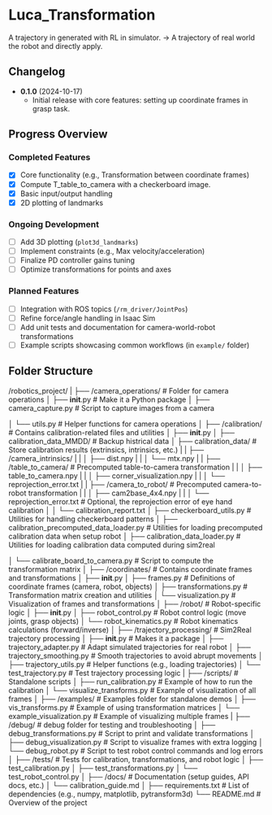 # Luca_Transformation
A trajectory in generated with RL in simulator. -> A trajectory of real world the robot and directly apply.

## Changelog
- **0.1.0** (2024-10-17)
    - Initial release with core features: setting up coordinate frames in grasp task.

## Progress Overview

### Completed Features
- [x] Core functionality (e.g., Transformation between coordinate frames)
- [x] Compute T_table_to_camera with a checkerboard image.
- [x] Basic input/output handling
- [x] 2D plotting of landmarks

### Ongoing Development
- [ ] Add 3D plotting (`plot3d_landmarks`)
- [ ] Implement constraints (e.g., Max velocity/acceleration)
- [ ] Finalize PD controller gains tuning  
- [ ] Optimize transformations for points and axes

### Planned Features
- [ ] Integration with ROS topics (`/rm_driver/JointPos`)
- [ ] Refine force/angle handling in Isaac Sim
- [ ] Add unit tests and documentation for camera-world-robot transformations  
- [ ] Example scripts showcasing common workflows (in `example/` folder)

## Folder Structure
/robotics_project/
|
├── /camera_operations/               # Folder for camera operations
│   ├── __init__.py                   # Make it a Python package
│   ├── camera_capture.py             # Script to capture images from a camera
<!-- │   ├── camera_manager.py             # Manage multiple cameras
│   ├── video_stream.py               # Handle video streams from cameras -->
│   └── utils.py                      # Helper functions for camera operations
│
├── /calibration/              # Contains calibration-related files and utilities
│   ├── __init__.py
│   ├── calibration_data_MMDD/ # Backup histrical data 
│   ├── calibration_data/      # Store calibration results (extrinsics, intrinsics, etc.)
|   |   ├── /camera_intrinsics/
|   |   │   ├── dist.npy
|   |   │   └── mtx.npy
|   |   ├── /table_to_camera/ # Precomputed table-to-camera transformation 
|   |   │   ├── table_to_camera.npy
|   |   │   ├── corner_visualization.npy
|   |   │   └── reprojection_error.txt
|   |   ├── /camera_to_robot/ # Precomputed camera-to-robot transformation
|   |   │   ├── cam2base_4x4.npy
|   |   │   └── reprojection_error.txt # Optional, the reprojection error of eye hand calibration
│   │   └── calibration_report.txt
│   ├── checkerboard_utils.py  # Utilities for handling checkerboard patterns
│   ├── calibration_precomputed_data_loader.py  # Utilities for loading precomputed calibration data when setup robot
│   ├── calibration_data_loader.py  # Utilities for loading calibration data computed during sim2real
<!-- │   └── calibrate.py           # Main script for running calibration -->
│   └── calibrate_board_to_camera.py  # Script to compute the transformation matrix
│
├── /coordinates/              # Contains coordinate frames and transformations
│   ├── __init__.py
│   ├── frames.py              # Definitions of coordinate frames (camera, robot, objects)
│   ├── transformations.py     # Transformation matrix creation and utilities
│   └── visualization.py       # Visualization of frames and transformations
│
├── /robot/                    # Robot-specific logic
│   ├── __init__.py
│   ├── robot_control.py        # Robot control logic (move joints, grasp objects)
│   └── robot_kinematics.py     # Robot kinematics calculations (forward/inverse)
│
├── /trajectory_processing/           # Sim2Real trajectory processing
│   ├── __init__.py                   # Makes it a package
│   ├── trajectory_adapter.py         # Adapt simulated trajectories for real robot
│   ├── trajectory_smoothing.py       # Smooth trajectories to avoid abrupt movements
│   ├── trajectory_utils.py           # Helper functions (e.g., loading trajectories)
│   └── test_trajectory.py            # Test trajectory processing logic
|
├── /scripts/                  # Standalone scripts
│   ├── run_calibration.py     # Example of how to run the calibration
│   └── visualize_transforms.py # Example of visualization of all frames
│
├── /examples/                 # Examples folder for standalone demos
│   ├── vis_transforms.py      # Example of using transformation matrices
│   └── example_visualization.py  # Example of visualizing multiple frames
|
├── /debug/                    # debug folder for testing and troubleshooting
│   ├── debug_transformations.py  # Script to print and validate transformations
│   ├── debug_visualization.py    # Script to visualize frames with extra logging
│   └── debug_robot.py             # Script to test robot control commands and log errors
│
├── /tests/                    # Tests for calibration, transformations, and robot logic
│   ├── test_calibration.py
│   ├── test_transformations.py
│   └── test_robot_control.py
│
├── /docs/                     # Documentation (setup guides, API docs, etc.)
│   └── calibration_guide.md
│
├── requirements.txt           # List of dependencies (e.g., numpy, matplotlib, pytransform3d)
└── README.md                  # Overview of the project

